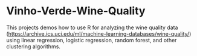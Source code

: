 # Vinho-Verde-Wine-Quality
This projects demos how to use R for analyzing the wine quality data (https://archive.ics.uci.edu/ml/machine-learning-databases/wine-quality/) using linear regression, logistic regression, random forest, and other clustering algorithms. 
